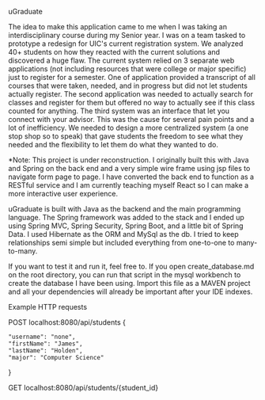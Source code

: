 uGraduate

The idea to make this application came to me when I was taking an interdisciplinary course during my Senior year. 
I was on a team tasked to prototype a redesign for UIC's current registration system. We analyzed 40+ students 
on how they reacted with the current solutions and discovered a huge flaw. The current system relied on 3 separate
web applications (not including resources that were college or major specific) just to register for a semester. 
One of application provided a transcript of all courses that were taken, needed, and in progress but did not let
students actually register. The second application was needed to actually search for classes and register for them
but offered no way to actually see if this class counted for anything. The third system was an interface that let 
you connect with your advisor. This was the cause for several pain points and a lot of inefficiency. We needed to 
design a more centralized system (a one stop shop so to speak) that gave students the freedom to see what they 
needed and the flexibility to let them do what they wanted to do. 

*Note: This project is under reconstruction. I originally built this with Java and Spring on the back end and a 
very simple wire frame using jsp files to navigate form page to page. I have converted the back end to function 
as a RESTful service and I am currently teaching myself React so I can make a more interactive user experience.


uGraduate is built with Java as the backend and the main programming language. The Spring framework was added to
the stack and I ended up using Spring MVC, Spring Security, Spring Boot, and a little bit of Spring Data. I used
Hibernate as the ORM and MySql as the db. I tried to keep relationships semi simple but included everything from 
one-to-one to many-to-many. 

If you want to test it and run it, feel free to. If you open create_database.md on the root directory, you can
run that script in the mysql workbench to create the database I have been using. Import this file as a MAVEN 
project and all your dependencies will already be important after your IDE indexes.  

Example HTTP requests 

POST localhost:8080/api/students
{
	
	"username": "none",
	"firstName": "James",
	"lastName": "Holden",
	"major": "Computer Science"
	
}

GET localhost:8080/api/students/{student_id} 

